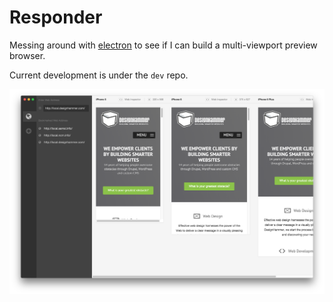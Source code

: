 Responder
=========

Messing around with [electron](http://electron.atom.io) to see if I can build a multi-viewport preview browser.

Current development is under the `dev` repo.

![Image of browser](resources/screen-shot-2016-01-02.png)
